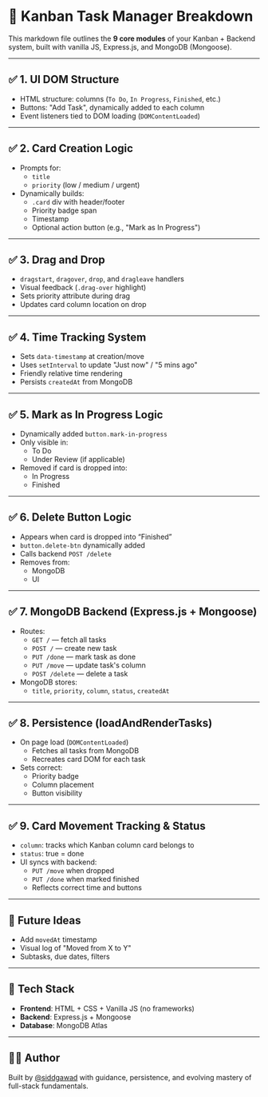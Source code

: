 # 🧠 Kanban Task Manager Breakdown

This markdown file outlines the **9 core modules** of your Kanban + Backend system, built with vanilla JS, Express.js, and MongoDB (Mongoose).

---

## ✅ 1. UI DOM Structure

- HTML structure: columns (`To Do`, `In Progress`, `Finished`, etc.)
- Buttons: "Add Task", dynamically added to each column
- Event listeners tied to DOM loading (`DOMContentLoaded`)

---

## ✅ 2. Card Creation Logic

- Prompts for:
  - `title`
  - `priority` (low / medium / urgent)
- Dynamically builds:
  - `.card` div with header/footer
  - Priority badge span
  - Timestamp
  - Optional action button (e.g., "Mark as In Progress")

---

## ✅ 3. Drag and Drop

- `dragstart`, `dragover`, `drop`, and `dragleave` handlers
- Visual feedback (`.drag-over` highlight)
- Sets priority attribute during drag
- Updates card column location on drop

---

## ✅ 4. Time Tracking System

- Sets `data-timestamp` at creation/move
- Uses `setInterval` to update "Just now" / "5 mins ago"
- Friendly relative time rendering
- Persists `createdAt` from MongoDB

---

## ✅ 5. Mark as In Progress Logic

- Dynamically added `button.mark-in-progress`
- Only visible in:
  - To Do
  - Under Review (if applicable)
- Removed if card is dropped into:
  - In Progress
  - Finished

---

## ✅ 6. Delete Button Logic

- Appears when card is dropped into “Finished”
- `button.delete-btn` dynamically added
- Calls backend `POST /delete`
- Removes from:
  - MongoDB
  - UI

---

## ✅ 7. MongoDB Backend (Express.js + Mongoose)

- Routes:
  - `GET /` — fetch all tasks
  - `POST /` — create new task
  - `PUT /done` — mark task as done
  - `PUT /move` — update task's column
  - `POST /delete` — delete a task
- MongoDB stores:
  - `title`, `priority`, `column`, `status`, `createdAt`

---

## ✅ 8. Persistence (loadAndRenderTasks)

- On page load (`DOMContentLoaded`)
  - Fetches all tasks from MongoDB
  - Recreates card DOM for each task
- Sets correct:
  - Priority badge
  - Column placement
  - Button visibility

---

## ✅ 9. Card Movement Tracking & Status

- `column`: tracks which Kanban column card belongs to
- `status`: true = done
- UI syncs with backend:
  - `PUT /move` when dropped
  - `PUT /done` when marked finished
  - Reflects correct time and buttons

---

## 📁 Future Ideas

- Add `movedAt` timestamp
- Visual log of "Moved from X to Y"
- Subtasks, due dates, filters

---

## 🔧 Tech Stack

- **Frontend**: HTML + CSS + Vanilla JS (no frameworks)
- **Backend**: Express.js + Mongoose
- **Database**: MongoDB Atlas

---

## 👨‍💻 Author

Built by [@siddgawad](https://github.com/siddgawad) with guidance, persistence, and evolving mastery of full-stack fundamentals.
